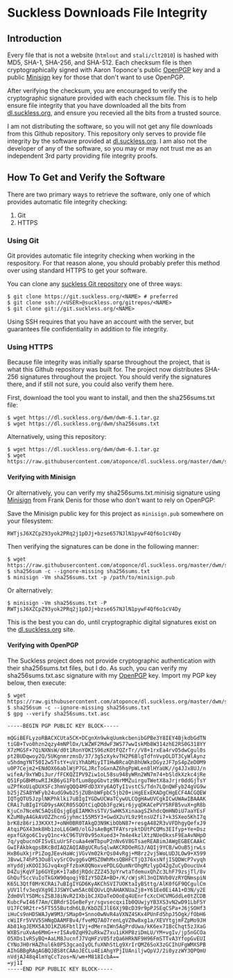 # Suckless Downloads File Integrity
## Introduction
Every file that is not a website (`htmlout` and `stali/clt2010`) is hashed with
MD5, SHA-1, SHA-256, and SHA-512. Each checksum file is then cryptographically
signed with Aaron Toponce's public [OpenPGP](https://openpgp.org) key and a public
[Minisign](https://github.com/jedisct1/minisign) key for those that don't want to use
OpenPGP.

After verifying the checksum, you are encouraged to verify the cryptographic
signature provided with each checksum file. This is to help ensure file
integrity that you have downloaded all the bits from
[dl.suckless.org](https://dl.suckless.org), and ensure you recevied all the
bits from a trusted source.

I am not distributing the software, so you will not get any file downloads from
this Github repository. This repository only serves to provide file integrity
by the software provided at [dl.suckless.org](https://dl.suckless.org). I am
also not the developer of any of the software, so you may or may not trust me
as an independent 3rd party providing file integrity proofs.

## How To Get and Verify the Software
There are two primary ways to retrieve the software, only one of which provides
automatic file integrity checking:

1. Git
2. HTTPS

### Using Git
Git provides automatic file integrity checking when working in the respository.
For that reason alone, you should probably prefer this method over using
standard HTTPS to get your software.

You can clone any [suckless Git repository](https://git.suckless.org/) one of
three ways:

    $ git clone https://git.suckless.org/<NAME> # preferred
    $ git clone ssh://<USER>@suckless.org/gitrepos/<NAME>
    $ git clone git://git.suckless.org/<NAME>

Using SSH requires that you have an account with the server, but guarantees
file confidentiality in addition to file integrity.

### Using HTTPS
Because file integrity was initially sparse throughout the project, that is
what this Github repository was built for. The project now distributes SHA-256
signatures throughout the project. You should verify the signatures there, and
if still not sure, you could also verify them here.

First, download the tool you want to install, and then the sha256sums.txt file:

    $ wget https://dl.suckless.org/dwm/dwm-6.1.tar.gz
    $ wget https://dl.suckless.org/dwm/sha256sums.txt

Alternatively, using this repository:

    $ wget https://dl.suckless.org/dwm/dwm-6.1.tar.gz
    $ wget https://raw.githubusercontent.com/atoponce/dl.suckless.org/master/dwm/sha256sums.txt

#### Verifying with Minisign
Or alternatively, you can verify my sha256sums.txt.minisig signature using
[Minisign](https://github.com/jedisct1/minisign) from Frank Denis for those who
don't want to rely on OpenPGP:

Save the Minisign public key for this project as `minisign.pub` somewhere on
your filesystem:

    RWTjsJ6XZCpZ93yok2PRq2j1pDJj+bzse657NJlN1pywF4Qf6o1cV4Dy

Then verifying the signatures can be done in the following manner:

    $ wget https://raw.githubusercontent.com/atoponce/dl.suckless.org/master/dwm/sha256sums.txt.minisig
    $ sha256sum -c --ignore-missing sha256sums.txt
    $ minisign -Vm sha256sums.txt -p /path/to/minisign.pub 

Or alternatively:

    $ minisign -Vm sha256sums.txt -P RWTjsJ6XZCpZ93yok2PRq2j1pDJj+bzse657NJlN1pywF4Qf6o1cV4Dy

This is the best you can do, until cryptographic digital signatures exist on
the [dl.suckless.org](https://dl.suckless.org) site.

#### Verifying with OpenPGP
The Suckless project does not provide cryptographic authentication with their
sha256sums.txt files, but I do. As such, you can verify my sha256sums.txt.asc
signature with my [OpenPGP](https://openpgp.org) key. Import my PGP key below, then execute:

    $ wget https://raw.githubusercontent.com/atoponce/dl.suckless.org/master/dwm/sha256sums.txt.asc
    $ sha256sum -c --ignore-missing sha256sums.txt
    $ gpg --verify sha256sums.txt.asc

    -----BEGIN PGP PUBLIC KEY BLOCK-----

    mQGiBEFLyzoRBACXCUta5CK+DCgnXn9wkqUumkcbenibGPBe3Y8IEY4BjkdbGdTN
    tiGB+Tvo0hzn2qzy4mNPlOx/LWZWF2MdwF3WS77wwIskMb8W314zhE2RS0G318YY
    X7zMGSF+7QiNXNsW/d0t1RonYOKIS96zKOtFQZrTr//V8+1rxEa4rvO5dwCgul0s
    pt2BUDqwoy2Q/5UKgnmrzmsD/37/3g5zXykvTH2P6BlgTdfnVvpOLDT3CyWlAynz
    u5hdmgYNT50I2w5TstY+uViYhAbMiyIT1HwBRcaQh8hUWkzDGyzJF7pS4pZeD0M9
    u0P7Cejm2+ENdOX66ablWjP7GLJRcToGxnAZ6hgPpWLen8lHYaUK//g4JJx8UJ/n
    wifeA/9xYWDi3ur/fFCKQZIPV9Ziw1oL58su948yWRn2WN7m74+bSldkXzkc4jRe
    Q51FpGBHMswRIJKB6yG1FbfLum8ppGbvtz9NrMMZuirguTWetX8aJrjr0ddGjTsY
    uZPfKoUiqDUXSFc3hmVgQQQ4MFdD3XYy6AQTyI1vstCS/Tdn7LQnQWFyb24gVG9w
    b25jZSA8YWFyb24udG9wb25jZUBnbWFpbC5jb20+iHgEExEKADgCHgECF4ACGQEW
    IQTgQTU5JzplNKPhklki7uBIgIYGDwUCWaTCywULCQgHAwUVCgkICwUWAwIBAAAK
    CRAi7uBIgIYGD9ysAKCR05SQOtCiqDQb3FgzWir6jyqDKACePVY5RFB5vuX+gR8b
    KjuCn7NceNC5AQsEQsjgEgEIAMKhsSTV/SwHK5XinaagSZkhdcQmHNOiU7aaYEsF
    KZuM8yA4GkAVOZZhcnGjyhmc155M5Y3+GwdX2uYL9z9tnsUZfi7+k3SXeo5KhI7q
    brK8z86riJ3KXXtJ+oNH0BR0TAkgD3N9KibObN87+resgA482R3vVFDhgyQefxJ9
    AtqiPGX43mk8Hb1zoLL6GW0/olGJsAeBgKTFAYsrpktDUtPCQMs3EIfyp+Ye+Dsz
    epxfGXgo6C1vyQ1nc+kC96TUY0v95oXued3+7m4e4kzlXtzNUeOkxsF9EaAvNHpO
    7q/yqbucnOFISvELuUrSFcuAa4eWTbpuP2nNv6V8GTsaeREABimJAWgEGBECAAkC
    GwIFAkbkqpsBKcBdIAQZAQIABgUCRuSqlwAKCRDOeRG3/AQIj9YCB/wOuB5jrwLs
    HxB6uXkjrPiZogJEevHaWcjVGvVm02krQs04vRgj+M8rz2vj5WoLUDJLOw9+X599
    JBvwL74hP53Ou8lvySrCOvgg6vQMSZ0WhMxsQBHFCTjQ376xsNfjISQDWcP7vyqh
    mYyddjxKOOI3GJvq4xgFfzbxK0QNoxvePDLGQumNrOhgMzlypD42gZuCyDoucUx4
    D4ZujKqVF1p6GYEpK+17aBdjRQdcZZZ453pYrwtaTdemuxQhZc3LhF79zsjTl/8v
    GhQufSccVuIoTkGXW90qoqjYBIzY5DZA+BD+/K/cWjsRl3nQINVb0VzRYQNmspiN
    K65L3Qtf0MrKCRAi7uBIgIYGD6KyAKChSVI7UOKtaIyBSttg/AlK0fGF9QCgulCm
    yUV1lfv3eqVXg9EJJSWYCwm5Ac0EQUvLQhAHAKNUaZj8+Y61Ee0Ei4A1+D3N/y2E
    Zdm0VlYSDMcsZSBJ8iNvR2IXbibCJXDaTeDOoEq4UEnrfcXcCHCVMGddLe0tZCDB
    KubcFwI46f7Am/CBRdrSIGeBeFyr/sgvsecqxiIb0QUwjyYB3XS3vN2wD91LbFSY
    U17FC9R2tr+5FT555Butdh6LB/KbDZEJlE6Xj9BcD39r9pPJSEqCSPa+J6jSOHf3
    iHuCs9nHDSWAJyW9M3/SMap0+Snno0wNvR4aVXNZ4SKx4PUnFd5hpJ5Ogk/fObH6
    cWiIFr5VVV5SHNgDAAMFBv4/fveMQ7AO7renLgVZ0w8xg1a/XEVYtgjmFZpMo9JH
    Ab81kgJEMX5A3O1KZU6FbtlIVj+dMernIWn5AgPrdUwa/kK6ex71BcChqt5zJXaG
    WXBSruXvAe6MmG++rISAv0ZqH92uRkwZ7xu1iKHP8ziDmLU/YM+vgIv/jp5nGCOa
    O5XDs1vRSyBQ+AaLM8JucnfJ7VqHFzV05fzQa6HRkNF9H96FmSTTvA3YfopGvEUI
    CYNoJH0rHAZhul6k0PS3gcaoIyOLfuXNhStLg9XrIrQMZ6SoX3zGCIhUFgWMXSPB
    AIhGBBgRAgAGBQJBS8tCAAoJECLu4EiAhgYPjIUAniljwQpVJ/2i0yzzWY3QPQmU
    nVdjAJ48q4lmYqCcTzos+N/wm+M818IcbA==
    =yj1I
    -----END PGP PUBLIC KEY BLOCK-----
